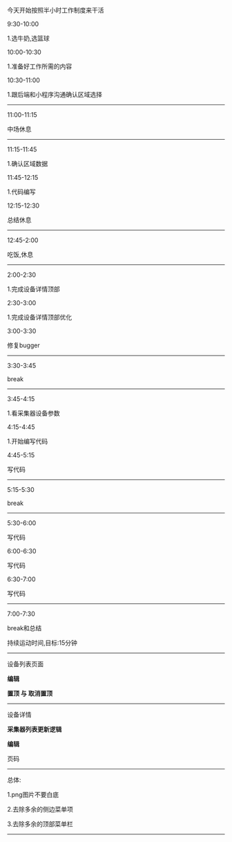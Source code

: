 今天开始按照半小时工作制度来干活



9:30-10:00

1.选牛奶,选篮球



10:00-10:30

1.准备好工作所需的内容



10:30-11:00

1.跟后端和小程序沟通确认区域选择



---

11:00-11:15

中场休息

---

11:15-11:45

1.确认区域数据



11:45-12:15

1.代码编写

12:15-12:30

总结休息

---

12:45-2:00

吃饭,休息

---

2:00-2:30

1.完成设备详情顶部

2:30-3:00

1.完成设备详情顶部优化

3:00-3:30

修复bugger

---

3:30-3:45

break

---

3:45-4:15

1.看采集器设备参数

4:15-4:45

1.开始编写代码

4:45-5:15

写代码

---

5:15-5:30

break

---

5:30-6:00

写代码

6:00-6:30

写代码

6:30-7:00

写代码

---

7:00-7:30

break和总结



持续运动时间,目标:15分钟

---

设备列表页面

**编辑** 

**置顶 与 取消置顶** 

---

设备详情

**采集器列表更新逻辑**

**编辑**

页码

---

总体:

1.png图片不要白底

2.去除多余的侧边菜单项

3.去除多余的顶部菜单栏

---



